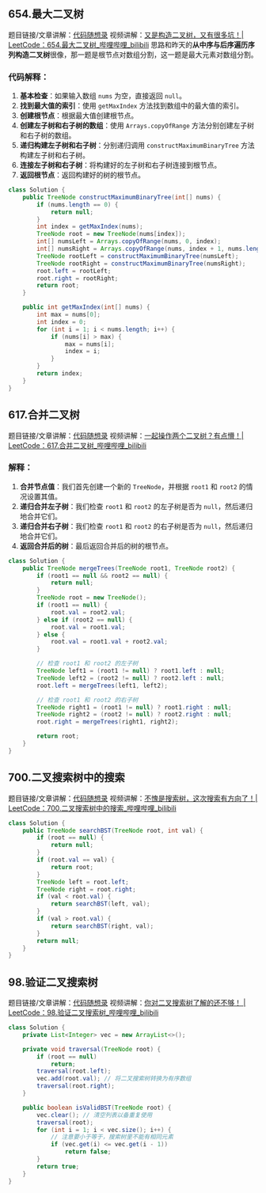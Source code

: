 ## 654.最大二叉树
题目链接/文章讲解：[代码随想录](https://programmercarl.com/0654.%E6%9C%80%E5%A4%A7%E4%BA%8C%E5%8F%89%E6%A0%91.html)
视频讲解：[又是构造二叉树，又有很多坑！| LeetCode：654.最大二叉树\_哔哩哔哩\_bilibili](https://www.bilibili.com/video/BV1MG411G7ox)
思路和昨天的**从中序与后序遍历序列构造二叉树**很像，那一题是根节点对数组分割，这一题是最大元素对数组分割。
### 代码解释：
1. **基本检查**：如果输入数组 `nums` 为空，直接返回 `null`。
2. **找到最大值的索引**：使用 `getMaxIndex` 方法找到数组中的最大值的索引。
3. **创建根节点**：根据最大值创建根节点。
4. **创建左子树和右子树的数组**：使用 `Arrays.copyOfRange` 方法分别创建左子树和右子树的数组。
5. **递归构建左子树和右子树**：分别递归调用 `constructMaximumBinaryTree` 方法构建左子树和右子树。
6. **连接左子树和右子树**：将构建好的左子树和右子树连接到根节点。
7. **返回根节点**：返回构建好的树的根节点。
```java
class Solution {
    public TreeNode constructMaximumBinaryTree(int[] nums) {
        if (nums.length == 0) {
            return null;
        }
        int index = getMaxIndex(nums);
        TreeNode root = new TreeNode(nums[index]);
        int[] numsLeft = Arrays.copyOfRange(nums, 0, index);
        int[] numsRight = Arrays.copyOfRange(nums, index + 1, nums.length);
        TreeNode rootLeft = constructMaximumBinaryTree(numsLeft);
        TreeNode rootRight = constructMaximumBinaryTree(numsRight);
        root.left = rootLeft;
        root.right = rootRight;
        return root;
    }

    public int getMaxIndex(int[] nums) {
        int max = nums[0];
        int index = 0;
        for (int i = 1; i < nums.length; i++) {
            if (nums[i] > max) {
                max = nums[i];
                index = i;
            }
        }
        return index;
    }
}
```
## 617.合并二叉树
题目链接/文章讲解：[代码随想录](https://programmercarl.com/0617.%E5%90%88%E5%B9%B6%E4%BA%8C%E5%8F%89%E6%A0%91.html)
视频讲解：[一起操作两个二叉树？有点懵！| LeetCode：617.合并二叉树\_哔哩哔哩\_bilibili](https://www.bilibili.com/video/BV1m14y1Y7JK)
### 解释：
1. **合并节点值**：我们首先创建一个新的 `TreeNode`，并根据 `root1` 和 `root2` 的情况设置其值。
2. **递归合并左子树**：我们检查 `root1` 和 `root2` 的左子树是否为 `null`，然后递归地合并它们。
3. **递归合并右子树**：我们检查 `root1` 和 `root2` 的右子树是否为 `null`，然后递归地合并它们。
4. **返回合并后的树**：最后返回合并后的树的根节点。
```java
class Solution {
    public TreeNode mergeTrees(TreeNode root1, TreeNode root2) {
        if (root1 == null && root2 == null) {
            return null;
        }
        TreeNode root = new TreeNode();
        if (root1 == null) {
            root.val = root2.val;
        } else if (root2 == null) {
            root.val = root1.val;
        } else {
            root.val = root1.val + root2.val;
        }

        // 检查 root1 和 root2 的左子树
        TreeNode left1 = (root1 != null) ? root1.left : null;
        TreeNode left2 = (root2 != null) ? root2.left : null;
        root.left = mergeTrees(left1, left2);

        // 检查 root1 和 root2 的右子树
        TreeNode right1 = (root1 != null) ? root1.right : null;
        TreeNode right2 = (root2 != null) ? root2.right : null;
        root.right = mergeTrees(right1, right2);

        return root;
    }
}
```
## 700.二叉搜索树中的搜索
题目链接/文章讲解：[代码随想录](https://programmercarl.com/0700.%E4%BA%8C%E5%8F%89%E6%90%9C%E7%B4%A2%E6%A0%91%E4%B8%AD%E7%9A%84%E6%90%9C%E7%B4%A2.html)
视频讲解：[不愧是搜索树，这次搜索有方向了！| LeetCode：700.二叉搜索树中的搜索\_哔哩哔哩\_bilibili](https://www.bilibili.com/video/BV1wG411g7sF)
```java
class Solution {
    public TreeNode searchBST(TreeNode root, int val) {
        if (root == null) {
            return null;
        }
        if (root.val == val) {
            return root;
        }
        TreeNode left = root.left;
        TreeNode right = root.right;
        if (val < root.val) {
            return searchBST(left, val);
        }
        if (val > root.val) {
            return searchBST(right, val);
        }
        return null;
    }
}
```
##  98.验证二叉搜索树
题目链接/文章讲解：[代码随想录](https://programmercarl.com/0098.%E9%AA%8C%E8%AF%81%E4%BA%8C%E5%8F%89%E6%90%9C%E7%B4%A2%E6%A0%91.html)
视频讲解：[你对二叉搜索树了解的还不够！ | LeetCode：98.验证二叉搜索树\_哔哩哔哩\_bilibili](https://www.bilibili.com/video/BV18P411n7Q4)
```java
class Solution {
    private List<Integer> vec = new ArrayList<>();

    private void traversal(TreeNode root) {
        if (root == null)
            return;
        traversal(root.left);
        vec.add(root.val); // 将二叉搜索树转换为有序数组
        traversal(root.right);
    }

    public boolean isValidBST(TreeNode root) {
        vec.clear(); // 清空列表以备重复使用
        traversal(root);
        for (int i = 1; i < vec.size(); i++) {
            // 注意要小于等于，搜索树里不能有相同元素
            if (vec.get(i) <= vec.get(i - 1))
                return false;
        }
        return true;
    }
}
```